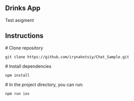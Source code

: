 ## Drinks App

Test asigment

## Instructions

\# Clone repository

```
git clone https://github.com/irynahotsiy/Chat_Sample.git
```

\# Install dependencies

```
npm install
```

\# In the project directory, you can run:

```
npm run ios
```
